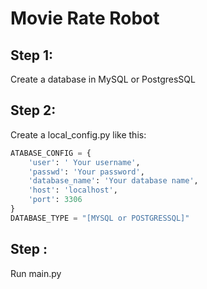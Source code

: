 # Movie Rate Robot

## Step 1:
Create a database in MySQL or PostgresSQL

## Step 2:

Create a local_config.py like this:

```python
ATABASE_CONFIG = {
    'user': ' Your username',
    'passwd': 'Your password',
    'database_name': 'Your database name',
    'host': 'localhost',
    'port': 3306
}
DATABASE_TYPE = "[MYSQL or POSTGRESSQL]"

```


## Step :
Run main.py